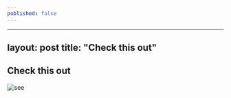 ```yaml
---
published: false
---
```

---
layout: post
title: "Check this out"
---


## Check this out

![see]({{site.baseurl}}/https://www.tradingview.com/x/OninxGST/)
